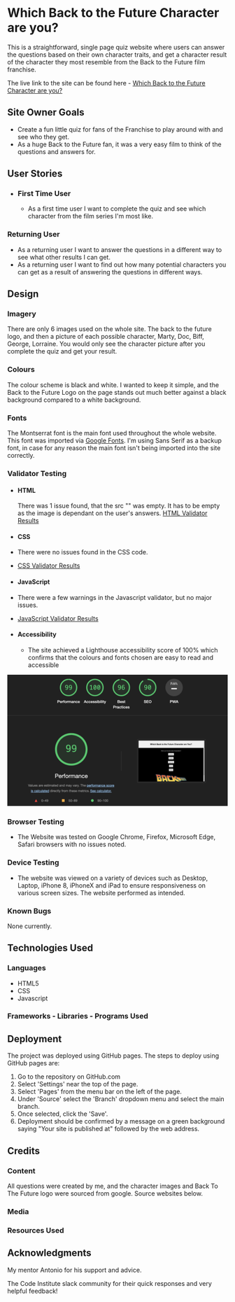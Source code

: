 # Which Back to the Future Character are you?

This is a straightforward, single page quiz website where users can answer the questions based on their own character traits, and get a character result of the character they most resemble from the Back to the Future film franchise.

The live link to the site can be found here - [Which Back to the Future Character are you?](https://chrismurph12.github.io/bttf-character/)

## Site Owner Goals
- Create a fun little quiz for fans of the Franchise to play around with and see who they get.
- As a huge Back to the Future fan, it was a very easy film to think of the questions and answers for.

## User Stories
- ### First Time User
  - As a first time user I want to complete the quiz and see which character from the film series I'm most like.

### Returning User
  - As a returning user I want to answer the questions in a different way to see what other results I can get.
  - As a returning user I want to find out how many potential characters you can get as a result of answering the questions in different ways.

## Design

### Imagery
There are only 6 images used on the whole site. The back to the future logo, and then a picture of each possible character, Marty, Doc, Biff, George, Lorraine. You would only see the character picture after you complete the quiz and get your result.

### Colours
The colour scheme is black and white. I wanted to keep it simple, and the Back to the Future Logo on the page stands out much better against a black background compared to a white background.

### Fonts
The Montserrat font is the main font used throughout the whole website. This font was imported via [Google Fonts](https://fonts.google.com/). I'm using Sans Serif as a backup font, in case for any reason the main font isn't being imported into the site correctly.


### Validator Testing
- #### HTML
  There was 1 issue found, that the src "" was empty. It has to be empty as the image is dependant on the user's answers.
  [HTML Validator Results](https://validator.w3.org/nu/#file)
  
- #### CSS
- There were no issues found in the CSS code.
- [CSS Validator Results](https://jigsaw.w3.org/css-validator/validator)

- #### JavaScript
- There were a few warnings in the Javascript validator, but no major issues.
- [JavaScript Validator Results](https://jshint.com)

- #### Accessibility 
    - The site achieved a Lighthouse accessibility score of 100% which confirms that the colours and fonts chosen are easy to read and accessible

![Lighthouse score](assets/images/bttf-lighthouse-score.png)
    

### Browser Testing
- The Website was tested on Google Chrome, Firefox, Microsoft Edge, Safari browsers with no issues noted.

### Device Testing
- The website was viewed on a variety of devices such as Desktop, Laptop, iPhone 8, iPhoneX and iPad to ensure responsiveness on various screen sizes. The website performed as intended.


### Known Bugs
None currently.

## Technologies Used

### Languages
- HTML5
- CSS
- Javascript

### Frameworks - Libraries - Programs Used



## Deployment

The project was deployed using GitHub pages. The steps to deploy using GitHub pages are:

1. Go to the repository on GitHub.com
2. Select 'Settings' near the top of the page.
3. Select 'Pages' from the menu bar on the left of the page.
4. Under 'Source' select the 'Branch' dropdown menu and select the main branch.
5. Once selected, click the 'Save'.
6. Deployment should be confirmed by a message on a green background saying "Your site is published at" followed by the web address.

## Credits

### Content
All questions were created by me, and the character images and Back To The Future logo were sourced from google. Source websites below.

### Media



### Resources Used



## Acknowledgments
My mentor Antonio for his support and advice.


The Code Institute slack community for their quick responses and very helpful feedback!
